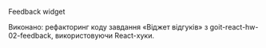 Feedback widget

Виконано: рефакторинг коду завдання «Віджет відгуків» з
goit-react-hw-02-feedback, використовуючи React-хуки.
